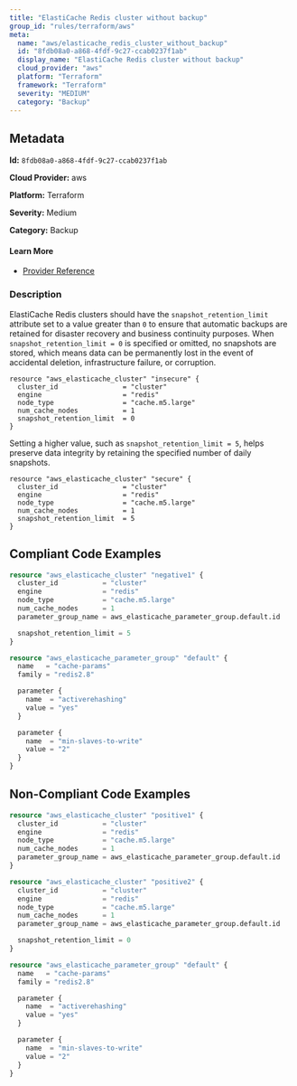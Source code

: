 ```yaml
---
title: "ElastiCache Redis cluster without backup"
group_id: "rules/terraform/aws"
meta:
  name: "aws/elasticache_redis_cluster_without_backup"
  id: "8fdb08a0-a868-4fdf-9c27-ccab0237f1ab"
  display_name: "ElastiCache Redis cluster without backup"
  cloud_provider: "aws"
  platform: "Terraform"
  framework: "Terraform"
  severity: "MEDIUM"
  category: "Backup"
---
```

## Metadata

**Id:** `8fdb08a0-a868-4fdf-9c27-ccab0237f1ab`

**Cloud Provider:** aws

**Platform:** Terraform

**Severity:** Medium

**Category:** Backup

#### Learn More

 - [Provider Reference](https://registry.terraform.io/providers/hashicorp/aws/latest/docs/resources/elasticache_cluster#snapshot_retention_limit)

### Description

 ElastiCache Redis clusters should have the `snapshot_retention_limit` attribute set to a value greater than `0` to ensure that automatic backups are retained for disaster recovery and business continuity purposes. When `snapshot_retention_limit = 0` is specified or omitted, no snapshots are stored, which means data can be permanently lost in the event of accidental deletion, infrastructure failure, or corruption.

```
resource "aws_elasticache_cluster" "insecure" {
  cluster_id                = "cluster"
  engine                    = "redis"
  node_type                 = "cache.m5.large"
  num_cache_nodes           = 1
  snapshot_retention_limit  = 0
}
```

Setting a higher value, such as `snapshot_retention_limit = 5`, helps preserve data integrity by retaining the specified number of daily snapshots.

```
resource "aws_elasticache_cluster" "secure" {
  cluster_id                = "cluster"
  engine                    = "redis"
  node_type                 = "cache.m5.large"
  num_cache_nodes           = 1
  snapshot_retention_limit  = 5
}
```


## Compliant Code Examples
```terraform
resource "aws_elasticache_cluster" "negative1" {
  cluster_id           = "cluster"
  engine               = "redis"
  node_type            = "cache.m5.large"
  num_cache_nodes      = 1
  parameter_group_name = aws_elasticache_parameter_group.default.id

  snapshot_retention_limit = 5
}

resource "aws_elasticache_parameter_group" "default" {
  name   = "cache-params"
  family = "redis2.8"

  parameter {
    name  = "activerehashing"
    value = "yes"
  }

  parameter {
    name  = "min-slaves-to-write"
    value = "2"
  }
}

```
## Non-Compliant Code Examples
```terraform
resource "aws_elasticache_cluster" "positive1" {
  cluster_id           = "cluster"
  engine               = "redis"
  node_type            = "cache.m5.large"
  num_cache_nodes      = 1
  parameter_group_name = aws_elasticache_parameter_group.default.id
}

resource "aws_elasticache_cluster" "positive2" {
  cluster_id           = "cluster"
  engine               = "redis"
  node_type            = "cache.m5.large"
  num_cache_nodes      = 1
  parameter_group_name = aws_elasticache_parameter_group.default.id

  snapshot_retention_limit = 0
}

resource "aws_elasticache_parameter_group" "default" {
  name   = "cache-params"
  family = "redis2.8"

  parameter {
    name  = "activerehashing"
    value = "yes"
  }

  parameter {
    name  = "min-slaves-to-write"
    value = "2"
  }
}

```